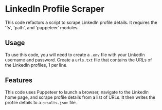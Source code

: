 # LinkedIn Profile Scraper
This code refactors a script to scrape LinkedIn profile details. It requires the 'fs', 'path', and 'puppeteer' modules.

## Usage
To use this code, you will need to create a `.env` file with your LinkedIn username and password.
Create a `urls.txt` file that contains the URLs of the LinkedIn profiles, 1 per line.

## Features
This code uses Puppeteer to launch a browser, navigate to the LinkedIn home page, and scrape profile details from a list of URLs. It then writes the profile details to a `results.json` file.